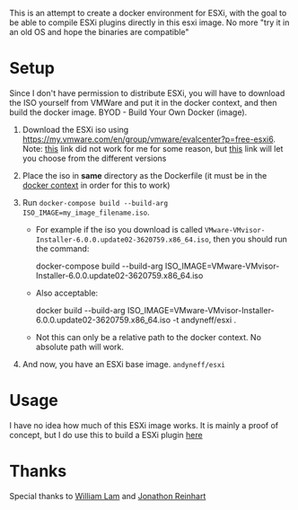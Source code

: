 This is an attempt to create a docker environment for ESXi, with the goal to be able to compile ESXi plugins directly in this esxi image. No more "try it in an old OS and hope the binaries are compatible"

# Setup

Since I don't have permission to distribute ESXi, you will have to download the
ISO yourself from VMWare and put it in the docker context, and then build the
docker image. BYOD - Build Your Own Docker (image).

1. Download the ESXi iso using https://my.vmware.com/en/group/vmware/evalcenter?p=free-esxi6.
Note: [this](https://my.vmware.com/group/vmware/details?productId=614&downloadGroup=ESXI650A)
link did not work for me for some reason, but [this](https://my.vmware.com/group/vmware/info/slug/datacenter_cloud_infrastructure/vmware_vsphere_hypervisor_esxi/6_5) link will let you choose from the different versions
2. Place the iso in **same** directory as the Dockerfile (it must be in the [docker context](https://docs.docker.com/engine/reference/commandline/build/#extended-description) in order for this to work)
3. Run `docker-compose build --build-arg ISO_IMAGE=my_image_filename.iso`.
    - For example if the iso you download is called `VMware-VMvisor-Installer-6.0.0.update02-3620759.x86_64.iso`, then you should run the command:

      docker-compose build --build-arg ISO_IMAGE=VMware-VMvisor-Installer-6.0.0.update02-3620759.x86_64.iso

    - Also acceptable:

      docker build --build-arg ISO_IMAGE=VMware-VMvisor-Installer-6.0.0.update02-3620759.x86_64.iso -t andyneff/esxi .
      
    - Not this can only be a relative path to the docker context. No absolute path will work.

4. And now, you have an ESXi base image. `andyneff/esxi`

# Usage

I have no idea how much of this ESXi image works. It is mainly a proof of concept, but I do use this to build a ESXi plugin [here](https://github.com/andyneff/esxi-nut/blob/master/Dockerfile)

# Thanks

Special thanks to [William Lam](https://www.virtuallyghetto.com/2011/08/how-to-create-and-modify-vgz-vmtar.html)
and [Jonathon Reinhart](https://github.com/JonathonReinhart/vmware-utils/blob/master/vtar/vtar.py)
